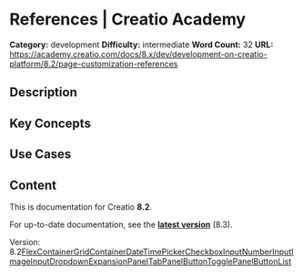 # References | Creatio Academy

**Category:** development **Difficulty:** intermediate **Word Count:** 32
**URL:**
https://academy.creatio.com/docs/8.x/dev/development-on-creatio-platform/8.2/page-customization-references

## Description

## Key Concepts

## Use Cases

## Content

This is documentation for Creatio **8.2**.

For up-to-date documentation, see the
**[latest version](/docs/8.x/dev/development-on-creatio-platform/page-customization-references)**
(8.3).

Version:
8.2[FlexContainer](/docs/8.x/dev/development-on-creatio-platform/8.2/platform-customization/freedom-ui/page-customization-basics/references/flexcontainer)[GridContainer](/docs/8.x/dev/development-on-creatio-platform/8.2/platform-customization/freedom-ui/page-customization-basics/references/gridcontainer)[DateTimePicker](/docs/8.x/dev/development-on-creatio-platform/8.2/platform-customization/freedom-ui/page-customization-basics/references/datetimepicker)[Checkbox](/docs/8.x/dev/development-on-creatio-platform/8.2/platform-customization/freedom-ui/page-customization-basics/references/checkbox)[Input](/docs/8.x/dev/development-on-creatio-platform/8.2/platform-customization/freedom-ui/page-customization-basics/references/input)[NumberInput](/docs/8.x/dev/development-on-creatio-platform/8.2/platform-customization/freedom-ui/page-customization-basics/references/numberinput)[ImageInput](/docs/8.x/dev/development-on-creatio-platform/8.2/platform-customization/freedom-ui/page-customization-basics/references/imageinput)[Dropdown](/docs/8.x/dev/development-on-creatio-platform/8.2/platform-customization/freedom-ui/page-customization-basics/references/dropdown)[ExpansionPanel](/docs/8.x/dev/development-on-creatio-platform/8.2/platform-customization/freedom-ui/page-customization-basics/references/expansionpanel)[TabPanel](/docs/8.x/dev/development-on-creatio-platform/8.2/platform-customization/freedom-ui/page-customization-basics/references/tabpanel)[ButtonTogglePanel](/docs/8.x/dev/development-on-creatio-platform/8.2/platform-customization/freedom-ui/page-customization-basics/references/buttontogglepanel)[Button](/docs/8.x/dev/development-on-creatio-platform/8.2/platform-customization/freedom-ui/page-customization-basics/references/button)[List](/docs/8.x/dev/development-on-creatio-platform/8.2/platform-customization/freedom-ui/page-customization-basics/references/list)
